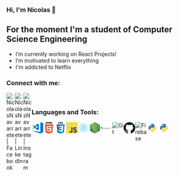 ### Hi, I'm Nicolas 👋

## For the moment I'm a student of Computer Science Engineering

- I’m currently working on React Projects!
- I’m motivated to learn everything
- I'm addicted to Netflix

### Connect with me:

[<img align="left" alt="NicolasNavarrete | Facebook" width="22px" src="https://cdn.jsdelivr.net/npm/simple-icons@3.4.1/icons/facebook.svg" />][fb]
[<img align="left" alt="NicolasNavarrete | LinkedIn" width="22px" src="https://cdn.jsdelivr.net/npm/simple-icons@v3/icons/linkedin.svg" />][linkedin]
[<img align="left" alt="NicolasNavarrete | Instagram" width="22px" src="https://cdn.jsdelivr.net/npm/simple-icons@v3/icons/instagram.svg" />][ig]

<br />

### Languages and Tools:

<img align="left" alt="Visual Studio Code" width="30" src="https://raw.githubusercontent.com/github/explore/80688e429a7d4ef2fca1e82350fe8e3517d3494d/topics/visual-studio-code/visual-studio-code.png" />
<img align="left" alt="HTML5" width="30" src="https://raw.githubusercontent.com/github/explore/80688e429a7d4ef2fca1e82350fe8e3517d3494d/topics/html/html.png" />
<img align="left" alt="CSS3" width="30" src="https://raw.githubusercontent.com/github/explore/80688e429a7d4ef2fca1e82350fe8e3517d3494d/topics/css/css.png" />
<img align="left" alt="JavaScript" width="30" src="https://raw.githubusercontent.com/github/explore/80688e429a7d4ef2fca1e82350fe8e3517d3494d/topics/javascript/javascript.png" />
<img align="left" alt="React" width="30" src="https://raw.githubusercontent.com/github/explore/80688e429a7d4ef2fca1e82350fe8e3517d3494d/topics/react/react.png" />
<img align="left" alt="Node.js" width="30" src="https://raw.githubusercontent.com/github/explore/80688e429a7d4ef2fca1e82350fe8e3517d3494d/topics/nodejs/nodejs.png" />
<img align="left" alt="MongoDB" width="30" src="https://raw.githubusercontent.com/github/explore/80688e429a7d4ef2fca1e82350fe8e3517d3494d/topics/mongodb/mongodb.png"
<img align="left" alt="GitH" width="30" src="https://img.icons8.com/color/48/000000/git.png" />
<img align="left" alt="Git" width="30" src="https://img.icons8.com/color/48/000000/git.png"/>
<img align="left" alt="GitHub" width="30" src="https://raw.githubusercontent.com/github/explore/78df643247d429f6cc873026c0622819ad797942/topics/github/github.png" />
<img align="left" alt="Firebase" width="30" src="https://img.icons8.com/color/48/000000/firebase.png" />
<img align="left" alt="Python" width="30" src="https://raw.githubusercontent.com/github/explore/80688e429a7d4ef2fca1e82350fe8e3517d3494d/topics/python/python.png" />
<img align="left" alt="Python" width="30" src="https://raw.githubusercontent.com/github/explore/80688e429a7d4ef2fca1e82350fe8e3517d3494d/topics/python/python.png" />

<br />

[fb]: https://www.facebook.com/nikolas.navarrete.5
[linkedin]: https://www.linkedin.com/in/nicolas-navarrete-maldonado-5aa0021a6/
[ig]: https://www.instagram.com/_nikko.nv/
